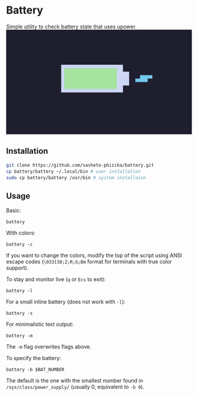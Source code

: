 # Battery

Simple utility to check battery state that uses upower.
![image](screenshot.png "screenshot")

## Installation

```bash
git clone https://github.com/sasheto-phizika/battery.git
cp battery/battery ~/.local/bin # user installation
sudo cp battery/battery /usr/bin # system installaion

```

## Usage

Basic:
```
battery
```

With colors:
```
battery -c
```
If you want to change the colors, modify the top of the script using ANSI escape codes (`\033[38;2;R;G;Bm` format for terminals with true color support).

To stay and monitor live (`q` or `Ecs` to exit):
```
battery -l
```
For a small inline battery (does not work with `-l`):
```
battery -s
```

For minimalistic text output:
```
battery -m
```
The `-m` flag overwrites flags above.

To specify the battery:
```
battery -b $BAT_NUMBER
```
The default is the one with the smallest number found in `/sys/class/power_supply/` (usually 0, equivalent to `-b 0`).
